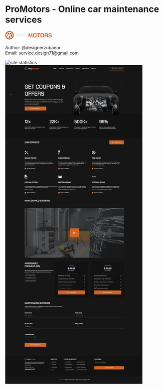 # ProMotors - Online car maintenance services

<a href="https://w33bvgl.github.io/pro-motors/">
  <img src="img/logo.png" alt="ProMotors logo" style="width: 150px;">
</a>

Author: @designerzubaear <br>
Email: service.design71@gmail.com

![site statistics](doc/stats.png)
![site img](img/promotors.png)

  
